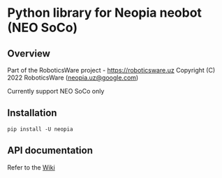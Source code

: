 # Python library for Neopia neobot (NEO SoCo)

## Overview
Part of the RoboticsWare project - https://roboticsware.uz
Copyright (C) 2022 RoboticsWare (neopia.uz@google.com)

Currently support NEO SoCo only

## Installation
``pip install -U neopia``

## API documentation
Refer to the [Wiki](https://github.com/roboticsware/pylib_neobot/wiki)
